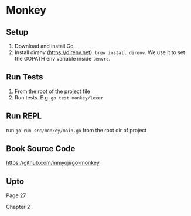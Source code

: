 # Monkey

## Setup
1. Download and install Go
2. Install *direnv* (https://direnv.net). ```brew install direnv```. We use it to set the GOPATH env variable inside ```.envrc```.

## Run Tests
1. From the root of the project file
2. Run tests. E.g. ```go test monkey/lexer```

## Run REPL

run ```go run src/monkey/main.go``` from the root dir of project

## Book Source Code

https://github.com/mmyoji/go-monkey


## Upto
Page 27

Chapter 2
